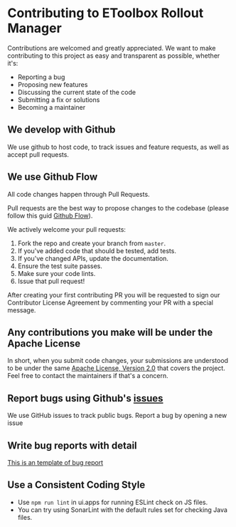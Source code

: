 # Contributing to EToolbox Rollout Manager
Contributions are welcomed and greatly appreciated. We want to make contributing to this project as easy and transparent as possible, whether it's:
- Reporting a bug
- Proposing new features
- Discussing the current state of the code
- Submitting a fix or solutions
- Becoming a maintainer

## We develop with Github
We use github to host code, to track issues and feature requests, as well as accept pull requests.

## We use Github Flow
All code changes happen through Pull Requests.

Pull requests are the best way to propose changes to the codebase (please follow this guid [Github Flow](https://guides.github.com/introduction/flow/index.html)).

We actively welcome your pull requests:
1. Fork the repo and create your branch from `master`.
2. If you've added code that should be tested, add tests.
3. If you've changed APIs, update the documentation.
4. Ensure the test suite passes.
5. Make sure your code lints.
6. Issue that pull request!

After creating your first contributing PR you will be requested to sign our Contributor License Agreement by commenting your PR with a special message.

## Any contributions you make will be under the Apache License
In short, when you submit code changes, your submissions are understood to be under the same [Apache License, Version 2.0](https://opensource.org/licenses/Apache-2.0) that covers the project. Feel free to contact the maintainers if that's a concern.

## Report bugs using Github's [issues](https://github.com/exadel-inc/etoolbox-rollout-manager/issues)
We use GitHub issues to track public bugs.
Report a bug by opening a new issue

## Write bug reports with detail
[This is an template of bug report](https://github.com/exadel-inc/etoolbox-rollout-manager/blob/main/.github/ISSUE_TEMPLATE/bug_report.md)

## Use a Consistent Coding Style

* Use `npm run lint` in ui.apps for running ESLint check on JS files.
* You can try using SonarLint with the default rules set for checking Java files.